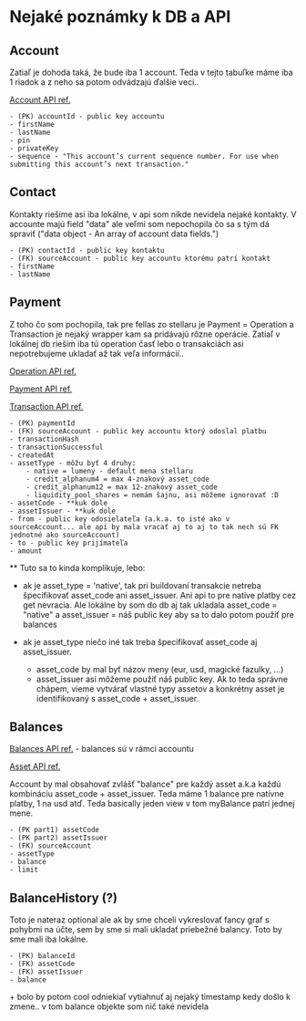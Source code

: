 # Nejaké poznámky k DB a API

## Account

Zatiaľ je dohoda taká, že bude iba 1 account. Teda v tejto tabuľke máme iba 1 riadok a z neho sa potom odvádzajú ďalšie veci..

[Account API ref.](https://developers.stellar.org/api/resources/accounts/object/) 

    - (PK) accountId - public key accountu
    - firstName
    - lastName 
    - pin
    - privateKey
    - sequence - "This account’s current sequence number. For use when submitting this account’s next transaction."

## Contact

Kontakty riešime asi iba lokálne, v api som nikde nevidela nejaké kontakty. V accounte majú field "data" ale veľmi som nepochopila čo sa s tým dá spraviť ("data object - An array of account data fields.")

    - (PK) contactId - public key kontaktu
    - (FK) sourceAccount - public key accountu ktorému patrí kontakt
    - firstName
    - lastName

## Payment

Z toho čo som pochopila, tak pre fellas zo stellaru je Payment = Operation a Transaction je nejaký wrapper kam sa pridávajú rôzne operácie. Zatiaľ v lokálnej db riešim iba tú operation časť lebo o transakciách asi nepotrebujeme ukladať až tak veľa informácií..

[Operation API ref.](https://developers.stellar.org/api/resources/operations/object/)
    
[Payment API ref.](https://developers.stellar.org/api/resources/operations/object/payment/)

[Transaction API ref.](https://developers.stellar.org/api/resources/transactions/object/)

    - (PK) paymentId
    - (FK) sourceAccount - public key accountu ktorý odoslal platbu
    - transactionHash
    - transactionSuccessful
    - createdAt
    - assetType - môžu byť 4 druhy:
        - native = lumeny - default mena stellaru
        - credit_alphanum4 = max 4-znakový asset_code
        - credit_alphanum12 = max 12-znakový asset_code
        - liquidity_pool_shares = nemám šajnu, asi môžeme ignorovať :D
    - assetCode - **kuk dole
    - assetIssuer - **kuk dole
    - from - public key odosielateľa (a.k.a. to isté ako v sourceAccount... ale api by mala vracať aj to aj to tak nech sú FK jednotné ako sourceAccount)
    - to - public key prijímateľa
    - amount

\*\* Tuto sa to kinda komplikuje, lebo:

- ak je asset_type = 'native', tak pri buildovaní transakcie netreba špecifikovať asset_code ani asset_issuer. Ani api to pre native platby cez get nevracia. Ale lokálne by som do db aj tak ukladala asset_code = "native" a asset_issuer = náš public key aby sa to dalo potom použiť pre balances

- ak je asset_type niečo iné tak treba špecifikovať asset_code aj asset_issuer. 
    - asset_code by mal byť názov meny (eur, usd, magické fazulky, ...) 
    - asset_issuer asi môžeme použiť náš public key. Ak to teda správne chápem, vieme vytvárať vlastné typy assetov a konkrétny asset je identifikovaný s asset_code + asset_issuer.  
    
## Balances

[Balances API ref.](https://developers.stellar.org/api/resources/accounts/object/) - balances sú v rámci accountu

[Asset API ref.](https://developers.stellar.org/api/resources/assets/object/)

Account by mal obsahovať zvlášť "balance" pre každý asset a.k.a každú kombináciu asset_code + asset_issuer. Teda máme 1 balance pre natívne platby, 1 na usd atď. Teda basically jeden view v tom myBalance patrí jednej mene.

    - (PK part1) assetCode
    - (PK part2) assetIssuer
    - (FK) sourceAccount
    - assetType
    - balance
    - limit

## BalanceHistory (?)

Toto je nateraz optional ale ak by sme chceli vykreslovať fancy graf s pohybmi na účte, sem by sme si mali ukladať priebežné balancy. Toto by sme mali iba lokálne.

    - (PK) balanceId
    - (FK) assetCode
    - (FK) assetIssuer
    - balance

\+ bolo by potom cool odniekiaľ vytiahnuť aj nejaký timestamp kedy došlo k zmene..  v tom balance objekte som nič také nevidela